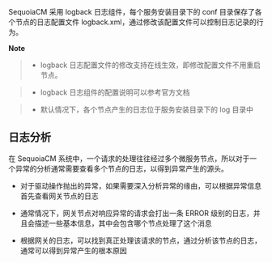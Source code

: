 SequoiaCM 采用 logback 日志组件，每个服务安装目录下的 conf 目录保存了各个节点的日志配置文件 logback.xml，通过修改该配置文件可以控制日志记录的行为。

**Note**
> - logback 日志配置文件的修改支持在线生效，即修改配置文件不用重启节点。 

> - logback 日志组件的配置说明可以参考官方文档

> - 默认情况下，各个节点产生的日志位于服务安装目录下的 log 目录中


## 日志分析 ##
在 SequoiaCM 系统中，一个请求的处理往往经过多个微服务节点，所以对于一个异常的分析通常需要查看多个节点的日志，以得到异常产生的源头。

- 对于驱动操作抛出的异常，如果需要深入分析异常的缘由，可以根据异常信息首先查看网关节点的日志

- 通常情况下，网关节点对响应异常的请求会打出一条 ERROR 级别的日志，并且会描述一些基本信息，其中会包含哪个节点处理了这个消息

- 根据网关的日志，可以找到真正处理该请求的节点，通过分析该节点的日志，通常可以得到异常产生的根本原因




